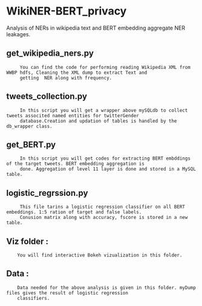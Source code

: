 # WikiNER-BERT_privacy
Analysis of NERs in wikipedia text and BERT embedding aggregate NER leakages. 

## get_wikipedia_ners.py
         You can find the code for performing reading Wikipedia XML from WWBP hdfs, Cleaning the XML dump to extract Text and 
         getting  NER along with frequency.
         
## tweets_collection.py
         In this script you will get a wrapper above mySQLdb to collect tweets associted named entities for twitterGender 
         database.Creation and updation of tables is handled by the db_wrapper class. 
         
## get_BERT.py
         In this script you will get codes for extracting BERT embddings of the target tweets. BERT embedding aggregation is  
         done. Aggregation of level 11 layer is done and stored in a MySQL table.
        
## logistic_regrssion.py
         This file tarins a logistic regression classifier on all BERT embeddings. 1:5 ration of target and false labels. 
         Conusion matrix along with accuracy, fscore is stored in a new table.
        
## Viz folder : 
        You will find interactive Bokeh vizualization in this folder.
        
## Data : 
        Data needed for the above analysis is given in this folder. myDump files gives the result of logistic regression   
        classifiers.
